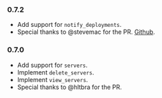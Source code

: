 ### 0.7.2

* Add support for `notify_deployments`.
* Special thanks to @stevemac for the PR. [Github](https://github.com/stevemac007).

### 0.7.0

* Add support for `servers`.
* Implement `delete_servers`.
* Implement `view_servers`.
* Special thanks to @hltbra for the PR.